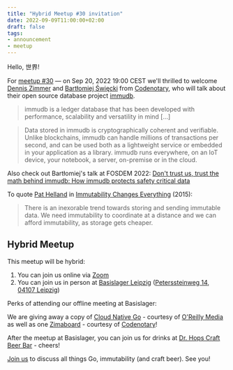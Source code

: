 ```yaml
---
title: "Hybrid Meetup #30 invitation"
date: 2022-09-09T11:00:00+02:00
draft: false
tags:
- announcement
- meetup
---
```


Hello, 世界!

For [meetup #30](https://www.meetup.com/leipzig-golang/events/286871365/)
&mdash; on Sep 20, 2022 19:00 CEST we'll thrilled to welcome [Dennis
Zimmer](https://www.linkedin.com/in/denniszimmer) and [Bartłomiej
Święcki](https://github.com/byo) from [Codenotary](https://codenotary.com/),
who will talk about their open source database project
[immudb](https://immudb.io/).

> immudb is a ledger database that has been developed with performance,
> scalability and versatility in mind [...]

> Data stored in immudb is cryptographically coherent and verifiable. Unlike
> blockchains, immudb can handle millions of transactions per second, and can
> be used both as a lightweight service or embedded in your application as a
> library. immudb runs everywhere, on an IoT device, your notebook, a server,
> on-premise or in the cloud.

Also check out Bartłomiej's talk at FOSDEM 2022: [Don't trust us, trust the
math behind immudb: How immudb protects safety critical
data](https://fosdem.org/2022/schedule/event/safety_dont_trust_us_trust_the_math_behind_immudb/)

To quote [Pat Helland](https://twitter.com/pathelland) in [Immutability Changes Everything](https://www.cidrdb.org/cidr2015/Papers/CIDR15_Paper16.pdf) (2015):

> There is an inexorable trend towards storing and sending immutable data. We
> need immutability to coordinate at a distance and we can afford immutability,
> as storage gets cheaper.

## Hybrid Meetup

This meetup will be hybrid:

1. You can join us online via [Zoom](https://us06web.zoom.us/j/87886291736?pwd=aXRFdFBvVHdQSzg0MzVkaGovNnByZz09)
2. You can join us in person at [Basislager Leipzig](https://www.basislager.co/) ([Peterssteinweg 14, 04107 Leipzig](https://www.openstreetmap.org/node/3504864558))

Perks of attending our offline meeting at Basislager:

We are giving away a copy of [Cloud Native
Go](https://www.oreilly.com/library/view/cloud-native-go/9781492076322/) -
courtesy of [O'Reilly Media](https://www.oreilly.com/pub/cpc/323592) as well as
one [Zimaboard](https://www.zimaboard.com/) - courtesy of [Codenotary](https://codenotary.com/)!

After the meetup at Basislager, you can join us for drinks at [Dr. Hops Craft
Beer Bar](https://www.dr-hops.de/) - cheers!

[Join us](https://www.meetup.com/leipzig-golang/events/286871365/) to discuss all things Go, immutability (and craft beer). See you!


<!--

TODO: outreach.

-->
